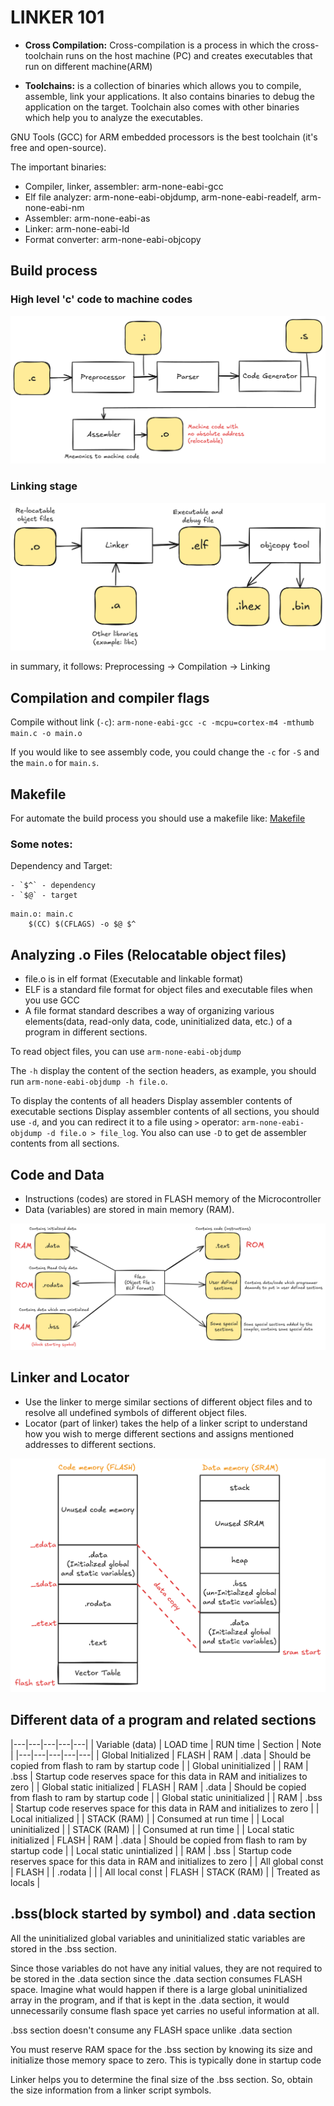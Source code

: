 # LINKER 101

- **Cross Compilation:** Cross-compilation is a process in which the cross-toolchain runs on the host machine (PC) and creates executables that run on different machine(ARM)

- **Toolchains:**  is a collection of binaries which allows you to compile, assemble, link your applications. It also contains binaries to debug the application on the target. Toolchain also comes with other binaries which help you to analyze the executables.

GNU Tools (GCC) for ARM embedded processors is the best toolchain (it's free and open-source).

The important binaries:

- Compiler, linker, assembler: arm-none-eabi-gcc
- Elf file analyzer: arm-none-eabi-objdump, arm-none-eabi-readelf, arm-none-eabi-nm
- Assembler: arm-none-eabi-as
- Linker: arm-none-eabi-ld
- Format converter: arm-none-eabi-objcopy

## Build process

### High level 'c' code to machine codes

![image 1](img/01.png)

### Linking stage

![image 2](img/02.png)

in summary, it follows: Preprocessing -> Compilation -> Linking

## Compilation and compiler flags

Compile without link (`-c`): `arm-none-eabi-gcc -c -mcpu=cortex-m4 -mthumb main.c -o main.o`

If you would like to see assembly code, you could change the `-c` for `-S` and the `main.o` for `main.s`.

## Makefile

For automate the build process you should use a makefile like: [Makefile](app/Makefile)

### Some notes:

Dependency and Target:

    - `$^` - dependency
    - `$@` - target

```
main.o: main.c
    $(CC) $(CFLAGS) -o $@ $^
```

## Analyzing .o Files (Relocatable object files)

- file.o is in elf format (Executable and linkable format) 
- ELF is a standard file format for object files and executable files when you use GCC 
- A file format standard describes a way of organizing various elements(data, read-only data, code, uninitialized data, etc.) of a program in different sections.

To read object files, you can use `arm-none-eabi-objdump`

The `-h` display the content of the section headers, as example, you should run `arm-none-eabi-objdump -h file.o`.

To display the contents of all headers Display assembler contents of executable sections Display assembler contents of all sections, you should use `-d`, and you can redirect it to a file using `>` operator: `arm-none-eabi-objdump -d file.o > file_log`.
You also can use `-D` to get de assembler contents from all sections.

## Code and Data

- Instructions (codes) are stored in FLASH memory of the Microcontroller 
- Data (variables) are stored in main memory (RAM).

![image 3](img/03.png)

## Linker and Locator

 - Use the linker to merge similar sections of different object files and to resolve all undefined symbols of different object files. 
 - Locator (part of linker) takes the help of a linker script to understand how you wish to merge different sections and assigns mentioned addresses to different sections.

![image 4](img/04.png)

## Different data of a program and related sections

|---|---|---|---|---|
| Variable (data) | LOAD time | RUN time | Section | Note |
|---|---|---|---|---|
| Global Initialized          | FLASH | RAM         | .data    | Should be copied from flash to ram by startup code |
| Global uninitialized        |       | RAM         | .bss     | Startup code reserves space for this data in RAM and initializes to zero |
| Global static initialized   | FLASH | RAM         | .data    | Should be copied from flash to ram by startup code |
| Global static uninitialized |       | RAM         | .bss     | Startup code reserves space for this data in RAM and initializes to zero |
| Local initialized           |       | STACK (RAM) |          | Consumed at run time |
| Local uninitialized         |       | STACK (RAM) |          | Consumed at run time |
| Local static initialized    | FLASH | RAM         | .data    | Should be copied from flash to ram by startup code |
| Local static unintialized   |       | RAM         | .bss     | Startup code reserves space for this data in RAM and initializes to zero |
| All global const            | FLASH |             | .rodata  |  |
| All local const             | FLASH | STACK (RAM) |          | Treated as locals |

## .bss(block started by symbol) and .data section 

All the uninitialized global variables and uninitialized static variables are stored in the .bss section. 

Since those variables do not have any initial values, they are not required to be stored in the .data section since the .data section consumes FLASH space. Imagine what would happen if there is a large global uninitialized array in the program, and if that is kept in the .data section, it would unnecessarily consume flash space yet carries no useful information at all. 

.bss section doesn't consume any FLASH space unlike .data section 

You must reserve RAM space for the .bss section by knowing its size and initialize those memory space to zero. This is typically done in startup code 

Linker helps you to determine the final size of the .bss section. So, obtain the size information from a linker script symbols.